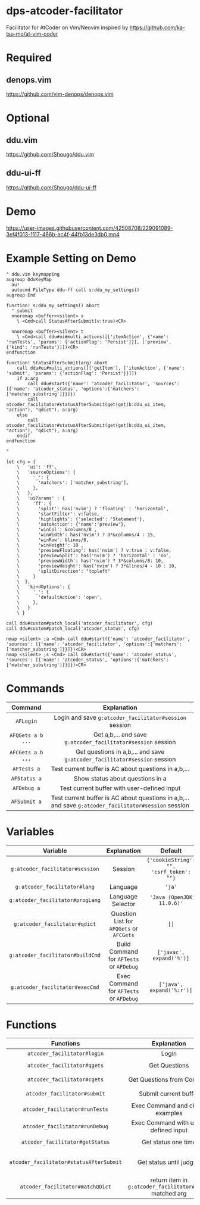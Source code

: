 # dps-atcoder-facilitator

Facilitator for AtCoder on Vim/Neovim inspired by https://github.com/ka-tsu-mo/at-vim-coder

# Required

## denops.vim

https://github.com/vim-denops/denops.vim

# Optional

## ddu.vim

https://github.com/Shougo/ddu.vim

## ddu-ui-ff

https://github.com/Shougo/ddu-ui-ff

# Demo

https://user-images.githubusercontent.com/42508708/229091089-3ef4f013-1117-466b-ac4f-44fb13de3db0.mp4

# Example Setting on Demo

```
" ddu.vim keymapping
augroup DduKeyMap
  au!
  autocmd FileType ddu-ff call s:ddu_my_settings()
augroup End

function! s:ddu_my_settings() abort
  " submit
  nnoremap <buffer><silent> s
    \ <Cmd>call StatusAfterSubmit(v:true)<CR>

  nnoremap <buffer><silent> t
    \ <Cmd>call ddu#ui#multi_actions([['itemAction', {'name': 'runTests', 'params': {'actionFlag': 'Persist'}}], ['preview', {'kind': 'runTests'}]])<CR>
endfunction

function! StatusAfterSubmit(arg) abort
    call ddu#ui#multi_actions([['getItem'], ['itemAction', {'name': 'submit', 'params': {'actionFlag': 'Persist'}}]])
    if a:arg
        call ddu#start({'name': 'atcoder_facilitator', 'sources': [{'name': 'atcoder_status', 'options':{'matchers': ['matcher_substring']}}]})
        call atcoder_facilitator#statusAfterSubmit(get(get(b:ddu_ui_item, "action"), "qdict"), a:arg)
    else
        call atcoder_facilitator#statusAfterSubmit(get(get(b:ddu_ui_item, "action"), "qdict"), a:arg)
    endif
endfunction

" 

let cfg = {
    \   'ui': 'ff',
    \   'sourceOptions': {
    \     '_': {
    \       'matchers': ['matcher_substring'],
    \     },
    \   },
    \   'uiParams' : {
    \     'ff': {
    \       'split': has('nvim') ? 'floating' : 'horizontal',
    \       'startFilter': v:false,
    \       'highlights': {'selected': 'Statement'},
    \       'autoAction': {'name':'preview'},
    \       'winCol': &columns/8 ,
    \       'winWidth': has('nvim') ? 3*&columns/4 : 15,
    \       'winRow': &lines/8,
    \       'winHeight': 10 ,
    \       'previewFloating': has('nvim') ? v:true : v:false,
    \       'previewSplit': has('nvim') ? 'horizontal' : 'no',
    \       'previewWidth': has('nvim') ? 3*&columns/8: 10,
    \       'previewHeight': has('nvim') ? 3*&lines/4 - 10 : 10,
    \       'splitDirection': "topleft"
    \     }
    \  },
    \   'kindOptions': {
    \     '_': {
    \       'defaultAction': 'open',
    \     },
    \   }
    \ }

call ddu#custom#patch_local('atcoder_facilitator', cfg)
call ddu#custom#patch_local('atcoder_status', cfg)

nmap <silent> ;a <Cmd> call ddu#start({'name': 'atcoder_facilitator', 'sources': [{'name': 'atcoder_facilitator', 'options':{'matchers': ['matcher_substring']}}]})<CR>
nmap <silent> ;s <Cmd> call ddu#start({'name': 'atcoder_status', 'sources': [{'name': 'atcoder_status', 'options':{'matchers': ['matcher_substring']}}]})<CR>
```

# Commands

|Command|Explanation|
|:-:|:-:|
|`AFLogin`| Login and save `g:atcoder_facilitator#session` session |
|`AFQGets a b ...`| Get a,b,... and save `g:atcoder_facilitator#session` session |
|`AFCGets a b ,,,`| Get questions in a,b,... and save `g:atcoder_facilitator#session` session |
|`AFTests a`| Test current buffer is AC about questions in a,b,...|
|`AFStatus a`| Show status  about questions in a|
|`AFDebug a`| Test current buffer with user-defined input|
|`AFSubmit a`| Test current buffer is AC about questions in a,b,... and save `g:atcoder_facilitator#session` session |

# Variables

|Variable|Explanation|Default|
|:-:|:-:|:-:|
|`g:atcoder_facilitator#session`|Session|`{'cookieString': "", 'csrf_token': ""}`|
|`g:atcoder_facilitator#lang`|Language|`'ja'`|
|`g:atcoder_facilitator#progLang`|Language Selector|`'Java (OpenJDK 11.0.6)'`|
|`g:atcoder_facilitator#qdict`|Question List for `AFQGets` or `AFCGets`|`[]`|
|`g:atcoder_facilitator#buildCmd`|Build Command for `AFTests` or `AFDebug`|`['javac', expand('%')]`|
|`g:atcoder_facilitator#execCmd`|Exec Command for `AFTests` or `AFDebug`|`['java', expand('%:r')]`|

# Functions

|Functions|Explanation|Args|
|:-:|:-:|:-:|
|`atcoder_facilitator#login`|Login|`()`|
|`atcoder_facilitator#qgets`|Get Questions|`(questions: [string])`|
|`atcoder_facilitator#cgets`|Get Questions from Contests|`(contests: [string])`|
|`atcoder_facilitator#submit`|Submit current buffer|`(question: string)`|
|`atcoder_facilitator#runTests`|Exec Command and check examples|`(question: string)`|
|`atcoder_facilitator#runDebug`|Exec Command with user-defined input|`()`|
|`atcoder_facilitator#getStatus`|Get status one time|`(qdict: [qdict])`|
|`atcoder_facilitator#statusAfterSubmit`|Get status until judged|`(qdict: [dict], isRefreshDdu: boolean)`|
|`atcoder_facilitator#matchQDict`|return item in `g:atcoder_facilitator#qdict` matched arg|`(qdict: qdict)`|
